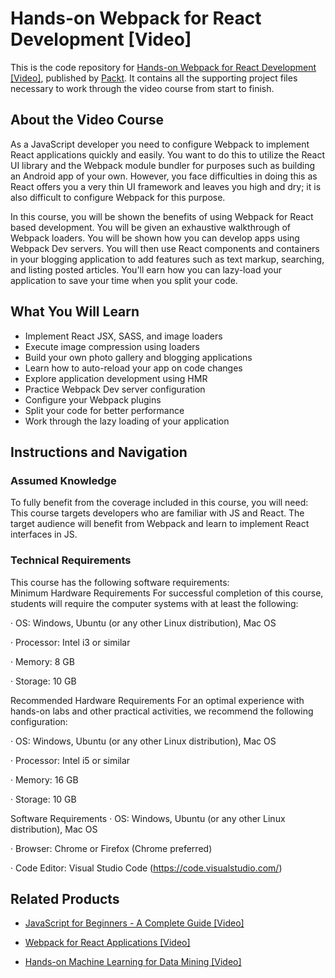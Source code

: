 # Hands-on Webpack for React Development [Video]
This is the code repository for [Hands-on Webpack for React Development [Video]](https://www.packtpub.com/application-development/hands-webpack-react-development-video?utm_source=github&utm_medium=repository&utm_campaign=9781789139808), published by [Packt](https://www.packtpub.com/?utm_source=github). It contains all the supporting project files necessary to work through the video course from start to finish.
## About the Video Course
As a JavaScript developer you need to configure Webpack to implement React applications quickly and easily. You want to do this to utilize the React UI library and the Webpack module bundler for purposes such as building an Android app of your own. However, you face difficulties in doing this as React offers you a very thin UI framework and leaves you high and dry; it is also difficult to configure Webpack for this purpose.

In this course, you will be shown the benefits of using Webpack for React based development. You will be given an exhaustive walkthrough of Webpack loaders. You will be shown how you can develop apps using Webpack Dev servers. You will then use React components and containers in your blogging application to add features such as text markup, searching, and listing posted articles. You'll earn how you can lazy-load your application to save your time when you split your code.

<H2>What You Will Learn</H2>
<DIV class=book-info-will-learn-text>
<UL>
<LI>Implement React JSX, SASS, and image loaders 
<LI>Execute image compression using loaders 
<LI>Build your own photo gallery and blogging applications 
<LI>Learn how to auto-reload your app on code changes&nbsp; 
<LI>Explore application development using HMR 
<LI>Practice Webpack Dev server configuration 
<LI>Configure your Webpack plugins 
<LI>Split your code for better performance 
<LI>Work through the lazy loading of your application </LI></UL></DIV>

## Instructions and Navigation
### Assumed Knowledge
To fully benefit from the coverage included in this course, you will need:<br/>
This course targets developers who are familiar with JS and React. The target audience will benefit from Webpack and learn to implement React interfaces in JS.
### Technical Requirements
This course has the following software requirements:<br/>
Minimum Hardware Requirements
For successful completion of this course, students will require the computer systems with at least the following:

·         OS: Windows, Ubuntu (or any other Linux distribution), Mac OS

·         Processor: Intel i3 or similar

·         Memory: 8 GB

·         Storage: 10 GB



Recommended Hardware Requirements
For an optimal experience with hands-on labs and other practical activities, we recommend the following configuration:

·         OS: Windows, Ubuntu (or any other Linux distribution), Mac OS

·         Processor: Intel i5 or similar

·         Memory: 16 GB

·         Storage: 10 GB

Software Requirements
·         OS: Windows, Ubuntu (or any other Linux distribution), Mac OS

·         Browser: Chrome or Firefox (Chrome preferred)

·         Code Editor: Visual Studio Code (https://code.visualstudio.com/)

## Related Products
* [JavaScript for Beginners - A Complete Guide [Video]](https://www.packtpub.com/application-development/javascript-beginners-complete-guide-video?utm_source=github&utm_medium=repository&utm_campaign=9781789133752)

* [Webpack for React Applications [Video]](https://www.packtpub.com/web-development/webpack-react-applications-video?utm_source=github&utm_medium=repository&utm_campaign=9781788472203)

* [Hands-on Machine Learning for Data Mining [Video]](https://www.packtpub.com/big-data-and-business-intelligence/hands-machine-learning-data-mining-video?utm_source=github&utm_medium=repository&utm_campaign=9781789342628)

